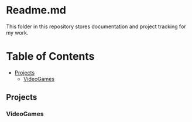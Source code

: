 # Readme.md
This folder in this repository stores documentation and project tracking for my work.

# Table of Contents
- [Projects](#Projects)
	- [VideoGames](#VideoGames)
    
## Projects

### VideoGames
